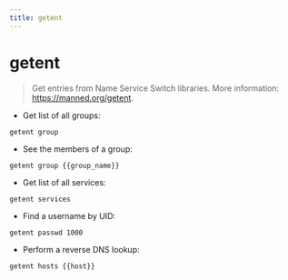 ```yaml
---
title: getent
---
```

# getent

> Get entries from Name Service Switch libraries.
> More information: <https://manned.org/getent>.

- Get list of all groups:

`getent group`

- See the members of a group:

`getent group {{group_name}}`

- Get list of all services:

`getent services`

- Find a username by UID:

`getent passwd 1000`

- Perform a reverse DNS lookup:

`getent hosts {{host}}`
